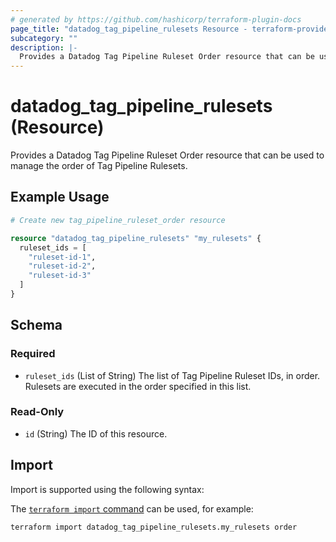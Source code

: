 ```yaml
---
# generated by https://github.com/hashicorp/terraform-plugin-docs
page_title: "datadog_tag_pipeline_rulesets Resource - terraform-provider-datadog"
subcategory: ""
description: |-
  Provides a Datadog Tag Pipeline Ruleset Order resource that can be used to manage the order of Tag Pipeline Rulesets.
---
```


# datadog_tag_pipeline_rulesets (Resource)

Provides a Datadog Tag Pipeline Ruleset Order resource that can be used to manage the order of Tag Pipeline Rulesets.

## Example Usage

```terraform
# Create new tag_pipeline_ruleset_order resource

resource "datadog_tag_pipeline_rulesets" "my_rulesets" {
  ruleset_ids = [
    "ruleset-id-1",
    "ruleset-id-2",
    "ruleset-id-3"
  ]
}
```

<!-- schema generated by tfplugindocs -->
## Schema

### Required

- `ruleset_ids` (List of String) The list of Tag Pipeline Ruleset IDs, in order. Rulesets are executed in the order specified in this list.

### Read-Only

- `id` (String) The ID of this resource.

## Import

Import is supported using the following syntax:

The [`terraform import` command](https://developer.hashicorp.com/terraform/cli/commands/import) can be used, for example:

```shell
terraform import datadog_tag_pipeline_rulesets.my_rulesets order
```
